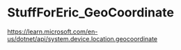 # StuffForEric_GeoCoordinate
https://learn.microsoft.com/en-us/dotnet/api/system.device.location.geocoordinate
